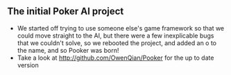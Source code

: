 ## The initial Poker AI project
* We started off trying to use someone else's game framework so that we could move straight to the AI, but there were a few inexplicable bugs that we couldn't solve, so we rebooted the project, and added an o to the name, and so Pooker was born!
* Take a look at http://github.com/OwenQian/Pooker for the up to date version
